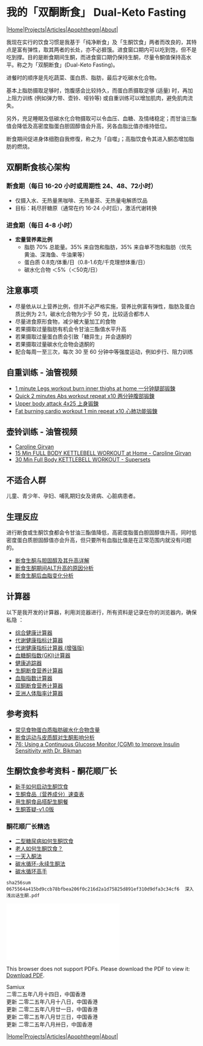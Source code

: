 # 我的「双酮断食」 Dual-Keto Fasting

|[Home](/README.md)|[Projects](/projects.md)|[Articles](/articles.md)|[Apophthegm](/apophthegm.md)|[About](/about.md)|

我现在实行的饮食习惯是我基于「纯净断食」及「生酮饮食」两者而改良的，其特点是富有弹性，取其两者的长处，亦不必捱饿。进食窗口期内可以吃到饱，但不是吃到撑。目的是断食期间生酮，而进食窗口期仍保持生酮，尽量令酮值保持高水平。称之为「双酮断食」(Dual-Keto Fasting)。

进餐时的顺序是先吃蔬菜、蛋白质、脂肪，最后才吃碳水化合物。

基本上脂肪摄取足够时，饱腹感会比较持久，而蛋白质摄取足够 (适量) 时，再加上阻力训练 (例如弹力带、壶铃、哑铃等) 或自重训练可以增加肌肉，避免肌肉流失。

另外，充足睡眠及低碳水化合物摄取可以令血压、血糖、及情绪稳定；而甘油三酯值会降低及高密度脂蛋白胆固醇值会升高，另各血脂比值亦维持低位。

断食期间促进身体细胞自我修復，称之为「自噬」；高脂饮食令其进入酮态增加脂肪的燃烧。    

##  **双酮断食核心架构**

###  **断食期**（每日 16-20 小时或周期性 24、48、72小时）      
   - 仅摄入水、无热量黑咖啡、无热量茶、无热量电解质饮品      
   - 目标：耗尽肝糖原（通常在约 16-24 小时后），激活代谢转换      

###  **进食期**（每日 4-8 小时）  
   - **宏量营养素比例**       
     - 脂肪 70% 总能量。35% 来自饱和脂肪，35% 来自单不饱和脂肪（优先黄油、深海鱼、牛油果等）  
     - 蛋白质 0.8克/体重/日（0.8-1.6克/千克理想体重/日）  
     - 碳水化合物 ＜5%（＜50克/日）  

## 注意事项

   - 尽量依从以上营养比例，但并不必严格实施，营养比例富有弹性，脂肪及蛋白质比例为 2:1，碳水化合物为少于 50 克，比较适合都市人        
   - 尽量进食原形食物，减少被大量加工的食物  
   - 若果摄取过量脂肪有机会令甘油三酯值水平升高      
   - 若果摄取过量蛋白质会引致「糖异生」并会退酮的        
   - 若果摄取过量碳水化合物会退酮的         
   - 配合每周一至三次，每次 30 至 60 分钟中等强度运动，例如步行、阻力训练    

##  **自重训练 - 油管视频**

- [1 minute Legs workout burn inner thighs at home 一分钟腿部锻鍊](https://www.youtube.com/shorts/QDRuLDIKhrM)     
- [Quick 2 minutes Abs workout repeat x10 两分钟腹部锻鍊](https://www.youtube.com/shorts/sojkTZTgrlw)     
- [Upper body attack 4x25 上身锻鍊](https://www.youtube.com/shorts/T-p4yeA4u7s)     
- [Fat burning cardio workout 1 min repeat x10 心肺功能锻鍊](https://www.youtube.com/shorts/bUqdH9JQM64)     

##  **壶铃训练 - 油管视频**

- [Caroline Girvan](https://www.youtube.com/@CarolineGirvan)          
- [15 Min FULL BODY KETTLEBELL WORKOUT at Home - Caroline Girvan](https://www.youtube.com/watch?v=VCcar3MA07w)        
- [30 Min Full Body KETTLEBELL WORKOUT - Supersets](https://www.youtube.com/watch?v=9LIAhxQHmak)

## 不适合人群

儿童、青少年、孕妇、哺乳期妇女及肾病、心脏病患者。    

## 生理反应

进行断食或生酮饮食都会令甘油三酯值降低，高密度脂蛋白胆固醇值升高，同时低密度蛋白质胆固醇值亦会升高，但只要所有血脂比值是在正常范围内就没有问题的。    

- [断食生酮与胆固醇及其升高详解](/fasting_tc_high.md)    
- [断食生酮期间ALT升高的原因分析](/fasting_alt_high.md)    
- [断食生酮后血脂变化分析](/blood_report.md)    

## 计算器

以下是我开发的计算器，利用浏览器进行，所有资料是记录在你的浏览器内，确保私隐 ：

- [综合健康计算器](/all-in-one_calculator.html)    
- [代谢健康指标计算器](/metabolism_index_calculator.html)    
- [代谢健康指标计算器 (增强版)](/metabolism_index_calculator_plus.html)
- [血糖酮指数(GKI)计算器](/gki_calculator.html)     
- [健康追踪器](/health_tracker.html)    
- [生酮断食营养计算器](/keto_fasting_calculator.html)    
- [血脂指数计算器](/blood_lipids_calculator.html)    
- [双酮断食营养计算器](/dual_keto_fasting_calculator.html)     
- [亚洲人体脂率计算器](/body_fat_calculator.html)    

## 参考资料

- [常见食物蛋白质脂肪碳水化合物含量](/foods_protein.md)        
- [断食运动与皮质醇对生酮影响分析](/fasting_workout.md)       
- [76: Using a Continuous Glucose Monitor (CGM) to Improve Insulin Sensitivity with Dr. Bikman](https://www.youtube.com/watch?v=QCqMmXrf2B8)    

## 生酮饮食参考资料 - 酮花顺厂长

- [新手如何启动生酮饮食](https://mp.weixin.qq.com/s/UKb46eRLW47V2igYXkgqmA)       
- [生酮食品（营养成分）速查表](https://mp.weixin.qq.com/s/JPxK9WZ6-Hx5K_BvAJBtYA)         
- [用生酮食品搭配生酮餐](https://mp.weixin.qq.com/s/TPCM8qWqofy_nEJmtOsWGQ)       
- [生酮答疑-v1.0版](https://mp.weixin.qq.com/s/uMjyWV4pejq-XqUVQ3gGDw)       

### 酮花顺厂长精选

- [二型糖尿病如何生酮饮食](https://mp.weixin.qq.com/s?__biz=MzI2NTIyMjcxNg==&mid=2247485328&idx=1&sn=e530dd9111ed5656a15c41d4f5bb834a&scene=21&poc_token=HI-Vs2ij3ULTiL0RXyagq81DC0rLTBl6fkATc8mb)        
- [老人如何生酮饮食？](https://mp.weixin.qq.com/s?__biz=MzI2NTIyMjcxNg==&mid=2247485496&idx=1&sn=8f747bd685b9192c86fa82014e90ab3e&scene=21&poc_token=HJGcs2ijzd80Fb-Yb4mkciHJU7oNwGXT0bRHpEqe)       
- [一天入酮法](https://mp.weixin.qq.com/s?__biz=MzI2NTIyMjcxNg==&mid=2247485384&idx=1&sn=7b5c2cf6bd9806ad084893ac5ca7e6f1&scene=21&poc_token=HFads2ijMwxiIr6uWgewDMlWG4i6czs1g0kr8lvm)       
- [碳水循环-永续生酮法](https://mp.weixin.qq.com/s?__biz=MzI2NTIyMjcxNg==&mid=2247485524&idx=1&sn=9b9bfb59189105709750672d182b0d64&scene=21&poc_token=HHOes2ijMZ3vjTuPl6U0v_u1mudg8WAC4D7niTef)       
- [碳水循环高手](https://mp.weixin.qq.com/s?__biz=MzI2NTIyMjcxNg==&mid=2247485516&idx=1&sn=dba3e1968a86b370a5a8f56828389a7a&scene=21&poc_token=HKefs2ijq51piTsiRC9x9EnN_bAH6LPow9a88quV)                   


```sha256sum 0675564a415bd9ccb78bfbea206f0c216d2a1d75825d891ef310d9dfa3c34cf6  深入浅出话生酮.pdf```

<object data="/pdf/深入浅出话生酮.pdf" type="application/pdf" width="900px" height="700px">
    <embed src="/pdf/深入浅出话生酮.pdf">
        <p>This browser does not support PDFs. Please download the PDF to view it: <a href="/pdf/深入浅出话生酮.pdf">Download PDF</a>.</p>
</object>

Samiux    
二零二五年八月十四日，中国香港     
更新 二零二五年八月十八日，中国香港    
更新 二零二五年八月廿一日，中国香港     
更新 二零二五年八月廿三日，中国香港     
更新 二零二五年八月卅日，中国香港     

 |[Home](/README.md)|[Projects](/projects.md)|[Articles](/articles.md)|[Apophthegm](/apophthegm.md)|[About](/about.md)|
